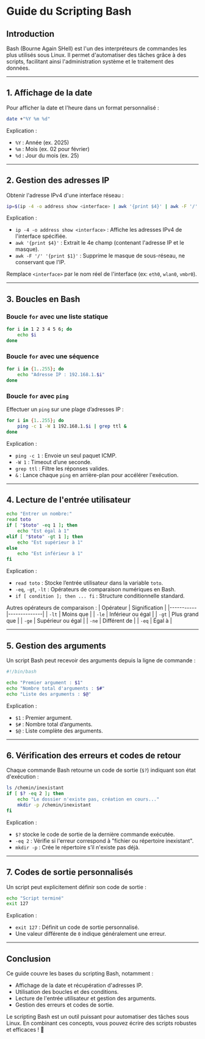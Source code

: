 # Guide du Scripting Bash

## Introduction
Bash (Bourne Again SHell) est l'un des interpréteurs de commandes les plus utilisés sous Linux. Il permet d'automatiser des tâches grâce à des scripts, facilitant ainsi l'administration système et le traitement des données.

---

## 1. Affichage de la date
Pour afficher la date et l'heure dans un format personnalisé :
```bash
date +"%Y %m %d"
```
Explication :
- `%Y` : Année (ex. 2025)
- `%m` : Mois (ex. 02 pour février)
- `%d` : Jour du mois (ex. 25)

---

## 2. Gestion des adresses IP
Obtenir l'adresse IPv4 d'une interface réseau :
```bash
ip=$(ip -4 -o address show <interface> | awk '{print $4}' | awk -F '/' '{print $1}')
```
Explication :
- `ip -4 -o address show <interface>` : Affiche les adresses IPv4 de l'interface spécifiée.
- `awk '{print $4}'` : Extrait le 4e champ (contenant l'adresse IP et le masque).
- `awk -F '/' '{print $1}'` : Supprime le masque de sous-réseau, ne conservant que l'IP.

Remplace `<interface>` par le nom réel de l'interface (ex: `eth0`, `wlan0`, `vmbr0`).

---

## 3. Boucles en Bash
### Boucle `for` avec une liste statique
```bash
for i in 1 2 3 4 5 6; do
    echo $i
done
```

### Boucle `for` avec une séquence
```bash
for i in {1..255}; do
    echo "Adresse IP : 192.168.1.$i"
done
```

### Boucle `for` avec `ping`
Effectuer un `ping` sur une plage d’adresses IP :
```bash
for i in {1..255}; do
    ping -c 1 -W 1 192.168.1.$i | grep ttl &
done
```
Explication :
- `ping -c 1` : Envoie un seul paquet ICMP.
- `-W 1` : Timeout d’une seconde.
- `grep ttl` : Filtre les réponses valides.
- `&` : Lance chaque `ping` en arrière-plan pour accélérer l'exécution.

---

## 4. Lecture de l'entrée utilisateur
```bash
echo "Entrer un nombre:"
read toto
if [ "$toto" -eq 1 ]; then
    echo "Est égal à 1"
elif [ "$toto" -gt 1 ]; then
    echo "Est supérieur à 1"
else
    echo "Est inférieur à 1"
fi
```
Explication :
- `read toto` : Stocke l’entrée utilisateur dans la variable `toto`.
- `-eq`, `-gt`, `-lt` : Opérateurs de comparaison numériques en Bash.
- `if [ condition ]; then ... fi` : Structure conditionnelle standard.

Autres opérateurs de comparaison :
| Opérateur | Signification |
|-----------|--------------|
| `-lt`     | Moins que    |
| `-le`     | Inférieur ou égal |
| `-gt`     | Plus grand que |
| `-ge`     | Supérieur ou égal |
| `-ne`     | Différent de |
| `-eq`     | Égal à |

---

## 5. Gestion des arguments
Un script Bash peut recevoir des arguments depuis la ligne de commande :
```bash
#!/bin/bash

echo "Premier argument : $1"
echo "Nombre total d'arguments : $#"
echo "Liste des arguments : $@"
```
Explication :
- `$1` : Premier argument.
- `$#` : Nombre total d’arguments.
- `$@` : Liste complète des arguments.

---

## 6. Vérification des erreurs et codes de retour
Chaque commande Bash retourne un code de sortie (`$?`) indiquant son état d'exécution :
```bash
ls /chemin/inexistant
if [ $? -eq 2 ]; then
    echo "Le dossier n'existe pas, création en cours..."
    mkdir -p /chemin/inexistant
fi
```
Explication :
- `$?` stocke le code de sortie de la dernière commande exécutée.
- `-eq 2` : Vérifie si l'erreur correspond à "fichier ou répertoire inexistant".
- `mkdir -p` : Crée le répertoire s’il n'existe pas déjà.

---

## 7. Codes de sortie personnalisés
Un script peut explicitement définir son code de sortie :
```bash
echo "Script terminé"
exit 127
```
Explication :
- `exit 127` : Définit un code de sortie personnalisé.
- Une valeur différente de `0` indique généralement une erreur.

---

## Conclusion
Ce guide couvre les bases du scripting Bash, notamment :
- Affichage de la date et récupération d'adresses IP.
- Utilisation des boucles et des conditions.
- Lecture de l'entrée utilisateur et gestion des arguments.
- Gestion des erreurs et codes de sortie.

Le scripting Bash est un outil puissant pour automatiser des tâches sous Linux. En combinant ces concepts, vous pouvez écrire des scripts robustes et efficaces ! 🚀
